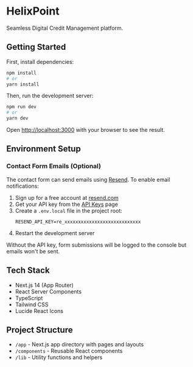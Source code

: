 # HelixPoint

Seamless Digital Credit Management platform.

## Getting Started

First, install dependencies:

```bash
npm install
# or
yarn install
```

Then, run the development server:

```bash
npm run dev
# or
yarn dev
```

Open [http://localhost:3000](http://localhost:3000) with your browser to see the result.

## Environment Setup

### Contact Form Emails (Optional)

The contact form can send emails using [Resend](https://resend.com). To enable email notifications:

1. Sign up for a free account at [resend.com](https://resend.com)
2. Get your API key from the [API Keys](https://resend.com/api-keys) page
3. Create a `.env.local` file in the project root:
   ```
   RESEND_API_KEY=re_xxxxxxxxxxxxxxxxxxxxxxxxxxxx
   ```
4. Restart the development server

Without the API key, form submissions will be logged to the console but emails won't be sent.

## Tech Stack

- Next.js 14 (App Router)
- React Server Components
- TypeScript
- Tailwind CSS
- Lucide React Icons

## Project Structure

- `/app` - Next.js app directory with pages and layouts
- `/components` - Reusable React components
- `/lib` - Utility functions and helpers

